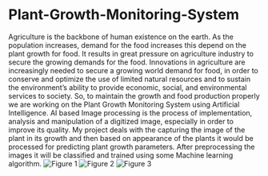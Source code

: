 # Plant-Growth-Monitoring-System
 Agriculture is the backbone of human existence on the earth. As the population increases, demand for the food increases this depend on the plant growth for food.  It results in great pressure on agriculture industry to secure the growing demands for the food.   Innovations in agriculture are increasingly needed to secure a growing world demand for food, in order to conserve and optimize the use of limited natural resources and to sustain the environment’s ability to provide economic, social, and environmental services to society.  So, to maintain the growth and food production properly we are working on the Plant Growth Monitoring System using Artificial Intelligence.   AI based Image processing is the process of implementation, analysis and manipulation of a digitized image, especially in order to improve its quality. My project deals with the capturing the image of the plant in its growth and then based on appearance of the plants it would be processed for predicting plant growth parameters. After preprocessing the images it will be classified and trained using some Machine learning algorithm.
 ![Figure 1](https://github.com/user-attachments/assets/b96fdcbc-cde1-4577-b4c3-683ba59d20d2)
 ![Figure 2](https://github.com/user-attachments/assets/9ccac989-7502-4981-b877-64dbdc0d00e8)
![Figure 3](https://github.com/user-attachments/assets/161f5ef5-0239-4fde-bc39-bff08e80cbbc)
